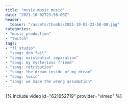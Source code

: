 ```yaml
---
title: "music music music"
date: "2021-10-02T23:58:00Z"
header:
  teaser: "/assets/thumbs/2021-10-02-23-58-00.jpg"
categories:
- "music production"
- "twitch"
tags:
- "fl studio"
- "song: dnb fail"
- "song: existential separation"
- "song: my mysterious friend"
- "song: retribution"
- "song: the dream inside of my dream"
- "song: toxic"
- "song: we made the wrong assumption"
---
```

{% include video id="621652719" provider="vimeo" %}
